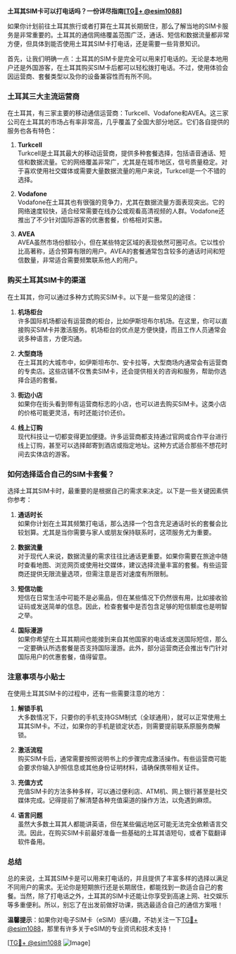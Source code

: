 **土耳其SIM卡可以打电话吗？一份详尽指南[[TG💪+ @esim1088](https://t.me/s/esim1088)]**

如果你计划前往土耳其旅行或者打算在土耳其长期居住，那么了解当地的SIM卡服务是非常重要的。土耳其的通信网络覆盖范围广泛，通话、短信和数据流量都非常方便，但具体到能否使用土耳其SIM卡打电话，还是需要一些背景知识。

首先，让我们明确一点：土耳其的SIM卡是完全可以用来打电话的。无论是本地用户还是外国游客，在土耳其购买SIM卡后都可以轻松拨打电话。不过，使用体验会因运营商、套餐类型以及你的设备兼容性而有所不同。

### 土耳其三大主流运营商

在土耳其，有三家主要的移动通信运营商：Turkcell、Vodafone和AVEA。这三家公司在土耳其的市场占有率非常高，几乎覆盖了全国大部分地区。它们各自提供的服务也各有特色：

1. **Turkcell**  
   Turkcell是土耳其最大的移动运营商，提供多种套餐选择，包括语音通话、短信和数据流量。它的网络覆盖非常广，尤其是在城市地区，信号质量稳定。对于喜欢使用社交媒体或需要大量数据流量的用户来说，Turkcell是一个不错的选择。

2. **Vodafone**  
   Vodafone在土耳其也有很强的竞争力，尤其在数据流量方面表现突出。它的网络速度较快，适合经常需要在线办公或观看高清视频的人群。Vodafone还推出了不少针对国际游客的优惠套餐，价格相对实惠。

3. **AVEA**  
   AVEA虽然市场份额较小，但在某些特定区域的表现依然可圈可点。它以性价比高著称，适合预算有限的用户。AVEA的套餐通常包含较多的通话时间和短信数量，非常适合需要频繁联系他人的用户。

### 购买土耳其SIM卡的渠道

在土耳其，你可以通过多种方式购买SIM卡。以下是一些常见的途径：

1. **机场柜台**  
   许多国际机场都设有运营商的柜台，比如伊斯坦布尔机场。在这里，你可以直接购买SIM卡并激活服务。机场柜台的优点是方便快捷，而且工作人员通常会说多种语言，方便沟通。

2. **大型商场**  
   在土耳其的大城市中，如伊斯坦布尔、安卡拉等，大型商场内通常会有运营商的专卖店。这些店铺不仅售卖SIM卡，还会提供相关的咨询和服务，帮助你选择合适的套餐。

3. **街边小店**  
   如果你在街头看到带有运营商标志的小店，也可以进去购买SIM卡。这类小店的价格可能更灵活，有时还能讨价还价。

4. **线上订购**  
   现代科技让一切都变得更加便捷。许多运营商都支持通过官网或合作平台进行线上订购，甚至可以选择邮寄到酒店或指定地址。这种方式适合那些不想花时间去实体店的游客。

### 如何选择适合自己的SIM卡套餐？

选择土耳其SIM卡时，最重要的是根据自己的需求来决定。以下是一些关键因素供你参考：

1. **通话时长**  
   如果你计划在土耳其频繁打电话，那么选择一个包含充足通话时长的套餐会比较划算。尤其是当你需要与家人或朋友保持联系时，这项服务尤为重要。

2. **数据流量**  
   对于现代人来说，数据流量的需求往往比通话更重要。如果你需要在旅途中随时查看地图、浏览网页或使用社交媒体，建议选择流量丰富的套餐。有些运营商还提供无限流量选项，但需注意是否对速度有所限制。

3. **短信功能**  
   短信在日常生活中可能不是必需品，但在某些情况下仍然很有用，比如接收验证码或发送简单的信息。因此，检查套餐中是否包含足够的短信额度也是明智之举。

4. **国际漫游**  
   如果你希望在土耳其期间也能接到来自其他国家的电话或发送国际短信，那么一定要确认所选套餐是否支持国际漫游。此外，部分运营商还会推出专门针对国际用户的优惠套餐，值得留意。

### 注意事项与小贴士

在使用土耳其SIM卡的过程中，还有一些需要注意的地方：

1. **解锁手机**  
   大多数情况下，只要你的手机支持GSM制式（全球通用），就可以正常使用土耳其SIM卡。不过，如果你的手机是锁定状态，则需要提前联系原服务商解锁。

2. **激活流程**  
   购买SIM卡后，通常需要按照说明书上的步骤完成激活操作。有些运营商可能会要求你输入护照信息或其他身份证明材料，请确保携带相关证件。

3. **充值方式**  
   充值SIM卡的方法多种多样，可以通过便利店、ATM机、网上银行甚至是社交媒体完成。记得提前了解清楚各种充值渠道的操作方法，以免遇到麻烦。

4. **语言问题**  
   虽然大多数土耳其人都能讲英语，但在某些偏远地区可能无法完全依赖语言交流。因此，在购买SIM卡前最好准备一些基础的土耳其语短句，或者下载翻译软件备用。

### 总结

总的来说，土耳其SIM卡是可以用来打电话的，并且提供了丰富多样的选择以满足不同用户的需求。无论你是短期旅行还是长期居住，都能找到一款适合自己的套餐。当然，除了打电话之外，土耳其的SIM卡还能让你享受到高速上网、社交娱乐等多重便利。所以，别忘了在出发前做好功课，挑选最适合自己的通信方案哦！

**温馨提示**：如果你对电子SIM卡（eSIM）感兴趣，不妨关注一下[TG💪+ @esim1088](https://t.me/s/esim1088)，那里有许多关于eSIM的专业资讯和技术支持！  

[[TG💪+ @esim1088](https://t.me/s/esim1088) ![Image](https://i.postimg.cc/4NQfJmqS/Snipaste-2025-05-13-00-14-12.png)]